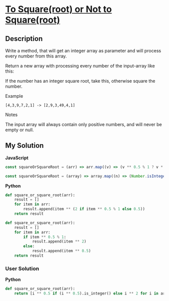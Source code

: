 # [To Square(root) or Not to Square(root)](https://www.codewars.com/kata/57f6ad55cca6e045d2000627)

## Description

Write a method, that will get an integer array as parameter and will process every number from this array.

Return a new array with processing every number of the input-array like this:

If the number has an integer square root, take this, otherwise square the number.

Example

```
[4,3,9,7,2,1] -> [2,9,3,49,4,1]
```

Notes

The input array will always contain only positive numbers, and will never be empty or null.

## My Solution

**JavaScript**

```js
const squareOrSquareRoot = (arr) => arr.map((v) => (v ** 0.5 % 1 ? v * v : v ** 0.5));
```

```js
const squareOrSquareRoot = (array) => array.map((n) => (Number.isInteger(Math.sqrt(n)) ? Math.sqrt(n) : n ** 2));
```

**Python**

```py
def square_or_square_root(arr):
    result = []
    for item in arr:
        result.append(item ** (2 if item ** 0.5 % 1 else 0.5))
    return result
```

```py
def square_or_square_root(arr):
    result = []
    for item in arr:
        if item ** 0.5 % 1:
            result.append(item ** 2)
        else:
            result.append(item ** 0.5)
    return result
```

### User Solution

**Python**

```py
def square_or_square_root(arr):
    return [i ** 0.5 if (i ** 0.5).is_integer() else i ** 2 for i in arr]
```
